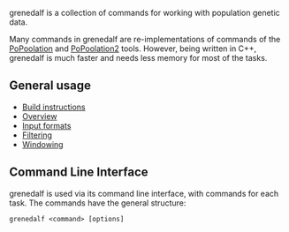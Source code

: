 grenedalf is a collection of commands for working with population genetic data.

Many commands in grenedalf are re-implementations of commands of the
[PoPoolation](https://sourceforge.net/projects/popoolation/) and
[PoPoolation2](https://sourceforge.net/projects/popoolation2/) tools.
However, being written in C++, grenedalf is much faster and needs less memory for most of the tasks.

## General usage

  * [Build instructions](../wiki/Build-instructions)
  * [Overview](../wiki/Overview)
  * [Input formats](../wiki/Input-formats)
  * [Filtering](../wiki/Filtering)
  * [Windowing](../wiki/Windowing)

## Command Line Interface

grenedalf is used via its command line interface, with commands for each task.
The commands have the general structure:
<!-- grenedalf <module> <subcommand> <options> -->

    grenedalf <command> [options]
